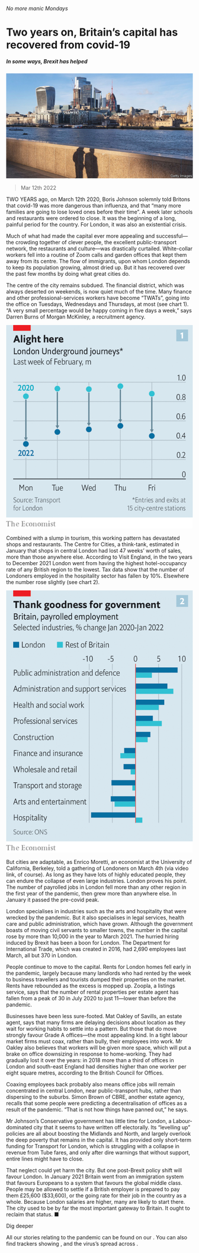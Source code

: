 ###### No more manic Mondays

# Two years on, Britain’s capital has recovered from covid-19 

##### In some ways, Brexit has helped 

![image](images/20220312_BRP001_0.jpg) 

> Mar 12th 2022 

TWO YEARS ago, on March 12th 2020, Boris Johnson solemnly told Britons that covid-19 was more dangerous than influenza, and that “many more families are going to lose loved ones before their time”. A week later schools and restaurants were ordered to close. It was the beginning of a long, painful period for the country. For London, it was also an existential crisis.

Much of what had made the capital ever more appealing and successful—the crowding together of clever people, the excellent public-transport network, the restaurants and culture—was drastically curtailed. White-collar workers fell into a routine of Zoom calls and garden offices that kept them away from its centre. The flow of immigrants, upon whom London depends to keep its population growing, almost dried up. But it has recovered over the past few months by doing what great cities do.


The centre of the city remains subdued. The financial district, which was always deserted on weekends, is now quiet much of the time. Many finance and other professional-services workers have become “TWATs”, going into the office on Tuesdays, Wednesdays and Thursdays, at most (see chart 1). “A very small percentage would be happy coming in five days a week,” says Darren Burns of Morgan McKinley, a recruitment agency.

![image](images/20220312_BRC544.png) 


Combined with a slump in tourism, this working pattern has devastated shops and restaurants. The Centre for Cities, a think-tank, estimated in January that shops in central London had lost 47 weeks’ worth of sales, more than those anywhere else. According to Visit England, in the two years to December 2021 London went from having the highest hotel-occupancy rate of any British region to the lowest. Tax data show that the number of Londoners employed in the hospitality sector has fallen by 10%. Elsewhere the number rose slightly (see chart 2).

![image](images/20220312_BRC543.png) 


But cities are adaptable, as Enrico Moretti, an economist at the University of California, Berkeley, told a gathering of Londoners on March 4th (via video link, of course). As long as they have lots of highly educated people, they can endure the collapse of even large industries. London proves his point. The number of payrolled jobs in London fell more than any other region in the first year of the pandemic, then grew more than anywhere else. In January it passed the pre-covid peak.

London specialises in industries such as the arts and hospitality that were wrecked by the pandemic. But it also specialises in legal services, health care and public administration, which have grown. Although the government boasts of moving civil servants to smaller towns, the number in the capital rose by more than 10,000 in the year to March 2021. The hurried hiring induced by Brexit has been a boon for London. The Department for International Trade, which was created in 2016, had 2,690 employees last March, all but 370 in London.

People continue to move to the capital. Rents for London homes fell early in the pandemic, largely because many landlords who had rented by the week to business travellers and tourists dumped their properties on the market. Rents have rebounded as the excess is mopped up. Zoopla, a listings service, says that the number of rental properties per estate agent has fallen from a peak of 30 in July 2020 to just 11—lower than before the pandemic.

Businesses have been less sure-footed. Mat Oakley of Savills, an estate agent, says that many firms are delaying decisions about location as they wait for working habits to settle into a pattern. But those that do move strongly favour Grade A offices—the most appealing kind. In a tight labour market firms must coax, rather than bully, their employees into work. Mr Oakley also believes that workers will be given more space, which will put a brake on office downsizing in response to home-working. They had gradually lost it over the years: in 2018 more than a third of offices in London and south-east England had densities higher than one worker per eight square metres, according to the British Council for Offices.

Coaxing employees back probably also means office jobs will remain concentrated in central London, near public-transport hubs, rather than dispersing to the suburbs. Simon Brown of CBRE, another estate agency, recalls that some people were predicting a decentralisation of offices as a result of the pandemic. “That is not how things have panned out,” he says.

Mr Johnson’s Conservative government has little time for London, a Labour-dominated city that it seems to have written off electorally. Its “levelling up” policies are all about boosting the Midlands and North, and largely overlook the deep poverty that remains in the capital. It has provided only short-term funding for Transport for London, which is struggling with a collapse in revenue from Tube fares, and only after dire warnings that without support, entire lines might have to close.

That neglect could yet harm the city. But one post-Brexit policy shift will favour London. In January 2021 Britain went from an immigration system that favours Europeans to a system that favours the global middle class. People may be allowed to settle if a British employer is prepared to pay them £25,600 ($33,600), or the going rate for their job in the country as a whole. Because London salaries are higher, many are likely to start there. The city used to be by far the most important gateway to Britain. It ought to reclaim that status. ■

Dig deeper

All our stories relating to the pandemic can be found on our . You can also find trackers showing ,  and the virus’s spread across .

